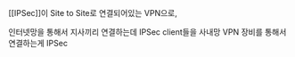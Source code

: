 
[[IPSec]]이 Site to Site로 연결되어있는 VPN으로,

인터넷망을 통해서 지사끼리 연결하는데 IPSec
client들을 사내망 VPN 장비를 통해서 연결하는게 IPSec
